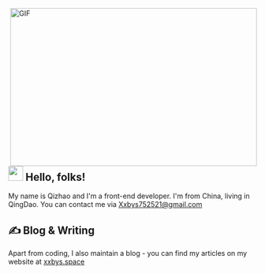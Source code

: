 <img align="right" alt="GIF" src="https://media.giphy.com/media/xUA7bdpLxQhsSQdyog/giphy.gif" width="500" height="320" />

##  <img src="https://raw.githubusercontent.com/MartinHeinz/MartinHeinz/master/wave.gif" width="30px"> Hello, folks!


My name is Qizhao and I'm a front-end developer. I'm from China, living in QingDao. You can contact me via  <a href="mailto:Xxbys752521@gmail.com"> Xxbys752521@gmail.com </a>

## &#x270d; Blog & Writing

Apart from coding, I also maintain a blog - you can find my articles on my website at [xxbys.space](https://www.xxbys.space/) 
